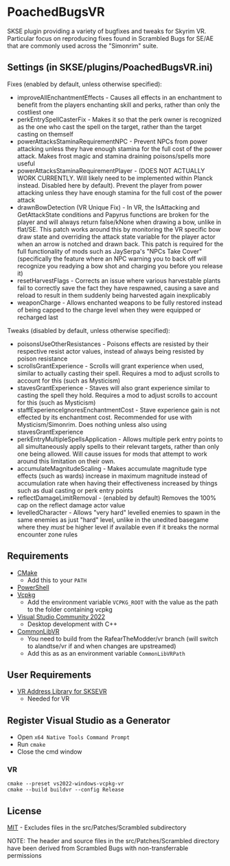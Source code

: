 # PoachedBugsVR
SKSE plugin providing a variety of bugfixes and tweaks for Skyrim VR.
Particular focus on reproducing fixes found in Scrambled Bugs for SE/AE that are commonly used across the "Simonrim" suite.

## Settings (in SKSE/plugins/PoachedBugsVR.ini)

Fixes (enabled by default, unless otherwise specified):
* improveAllEnchantmentEffects - Causes all effects in an enchantment to benefit from the players enchanting skill and perks, rather than only the costliest one
* perkEntrySpellCasterFix - Makes it so that the perk owner is recognized as the one who cast the spell on the target, rather than the target casting on themself
* powerAttacksStaminaRequirementNPC - Prevent NPCs from power attacking unless they have enough stamina for the full cost of the power attack. Makes frost magic and stamina draining poisons/spells more useful
* powerAttacksStaminaRequirementPlayer - (DOES NOT ACTUALLY WORK CURRENTLY. Will likely need to be implemented within Planck instead. Disabled here by default). Prevent the player from power attacking unless they have enough stamina for the full cost of the power attack
* drawnBowDetection (VR Unique Fix) - In VR, the IsAttacking and GetAttackState conditions and Papyrus functions are broken for the player and will always return false/kNone when drawing a bow, unlike in flat/SE. This patch works around this by monitoring the VR specific bow draw state and overriding the attack state variable for the player actor when an arrow is notched and drawn back. This patch is required for the full functionality of mods such as JaySerpa's "NPCs Take Cover" (specifically the feature where an NPC warning you to back off will recognize you readying a bow shot and charging you before you release it)
* resetHarvestFlags - Corrects an issue where various harvestable plants fail to correctly save the fact they have respawned, causing a save and reload to result in them suddenly being harvested again inexplicably
* weaponCharge - Allows enchanted weapons to be fully restored instead of being capped to the charge level when they were equipped or recharged last

Tweaks (disabled by default, unless otherwise specified):
* poisonsUseOtherResistances - Poisons effects are resisted by their respective resist actor values, instead of always being resisted by poison resistance
* scrollsGrantExperience - Scrolls will grant experience when used, similar to actually casting their spell. Requires a mod to adjust scrolls to account for this (such as Mysticism)
* stavesGrantExperience - Staves will also grant experience similar to casting the spell they hold. Requires a mod to adjust scrolls to account for this (such as Mysticism)
* staffExperienceIgnoresEnchantmentCost - Stave experience gain is not effected by its enchantment cost. Recommended for use with Mysticism/Simonrim. Does nothing unless also using stavesGrantExperience
* perkEntryMultipleSpellsApplication - Allows multiple perk entry points to all simultaneously apply spells to their relevant targets, rather than only one being allowed. Will cause issues for mods that attempt to work around this limitation on their own.
* accumulateMagnitudeScaling - Makes accumulate magnitude type effects (such as wards) increase in maximum magnitude instead of accumulation rate when having their effectiveness increased by things such as dual casting or perk entry points
* reflectDamageLimitRemoval - (enabled by default) Removes the 100% cap on the reflect damage actor value
* levelledCharacter - Allows "very hard" levelled enemies to spawn in the same enemies as just "hard" level, unlike in the unedited basegame where they *must* be higher level if available even if it breaks the normal encounter zone rules

## Requirements
* [CMake](https://cmake.org/)
	* Add this to your `PATH`
* [PowerShell](https://github.com/PowerShell/PowerShell/releases/latest)
* [Vcpkg](https://github.com/microsoft/vcpkg)
	* Add the environment variable `VCPKG_ROOT` with the value as the path to the folder containing vcpkg
* [Visual Studio Community 2022](https://visualstudio.microsoft.com/)
	* Desktop development with C++
* [CommonLibVR](https://github.com/RafearTheModder/CommonLibVR/tree/vr)
	* You need to build from the RafearTheModder/vr branch (will switch to alandtse/vr if and when changes are upstreamed)
	* Add this as as an environment variable `CommonLibVRPath`

## User Requirements
* [VR Address Library for SKSEVR](https://www.nexusmods.com/skyrimspecialedition/mods/58101)
	* Needed for VR

## Register Visual Studio as a Generator
* Open `x64 Native Tools Command Prompt`
* Run `cmake`
* Close the cmd window

### VR
```
cmake --preset vs2022-windows-vcpkg-vr
cmake --build buildvr --config Release
```

## License
[MIT](LICENSE) - Excludes files in the src/Patches/Scrambled subdirectory

NOTE: The header and source files in the src/Patches/Scrambled directory have been derived from Scrambled Bugs with non-transferrable permissions
